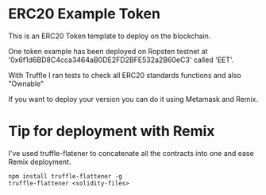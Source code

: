 # ERC20 Example Token

This is an ERC20 Token template to deploy on the blockchain.  

One token example has been deployed on Ropsten testnet at '0x6f1d6BD8C4cca3464aB0DE2FD2BFE532a2B60eC3' called 'EET'.  

With Truffle I ran tests to check all ERC20 standards functions and also "Ownable"


If you want to deploy your version you can do it using Metamask and Remix.  

# Tip for deployment with Remix

I've used truffle-flatener to concatenate all the contracts into one and ease Remix deployment.  

```
npm install truffle-flattener -g
truffle-flattener <solidity-files>
```